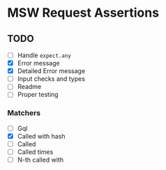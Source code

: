 # MSW Request Assertions

## TODO

- [ ] Handle `expect.any`
- [x] Error message
- [x] Detailed Error message
- [ ] Input checks and types
- [ ] Readme
- [ ] Proper testing

### Matchers

- [ ] Gql
- [x] Called with hash
- [ ] Called
- [ ] Called times
- [ ] N-th called with
